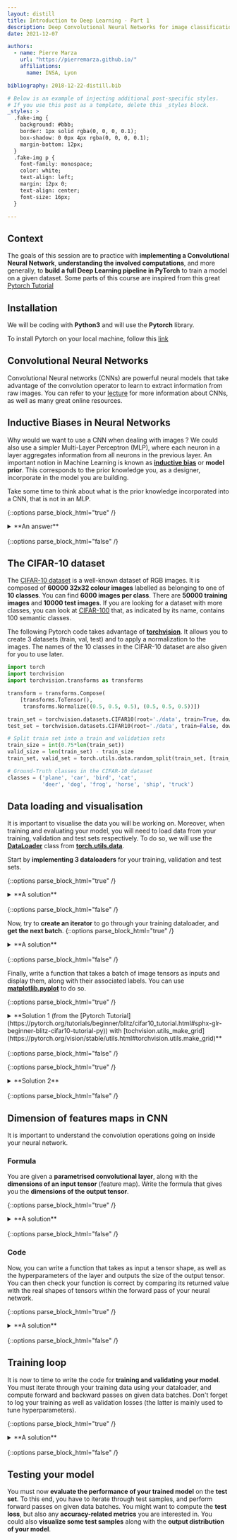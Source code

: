 ```yaml
---
layout: distill
title: Introduction to Deep Learning - Part 1
description: Deep Convolutional Neural Networks for image classification
date: 2021-12-07

authors:
  - name: Pierre Marza
    url: "https://pierremarza.github.io/"
    affiliations:
      name: INSA, Lyon

bibliography: 2018-12-22-distill.bib

# Below is an example of injecting additional post-specific styles.
# If you use this post as a template, delete this _styles block.
_styles: >
  .fake-img {
    background: #bbb;
    border: 1px solid rgba(0, 0, 0, 0.1);
    box-shadow: 0 0px 4px rgba(0, 0, 0, 0.1);
    margin-bottom: 12px;
  }
  .fake-img p {
    font-family: monospace;
    color: white;
    text-align: left;
    margin: 12px 0;
    text-align: center;
    font-size: 16px;
  }

---
```


## Context
The goals of this session are to practice with **implementing a Convolutional Neural Network**, **understanding the involved computations**, and more generally, to **build a full Deep Learning pipeline in PyTorch** to train a model on a given dataset. Some parts of this course are inspired from this great [Pytorch Tutorial](https://pytorch.org/tutorials/beginner/blitz/cifar10_tutorial.html#sphx-glr-beginner-blitz-cifar10-tutorial-py)

## Installation
We will be coding with **Python3** and will use the **Pytorch** library.

To install Pytorch on your local machine, follow this [link](https://pytorch.org/get-started/locally/)

## Convolutional Neural Networks
Convolutional Neural networks (CNNs) are powerful neural models that take advantage of the convolution operator to learn to extract information from raw images. You can refer to your [lecture](https://chriswolfvision.github.io/www/teaching/deeplearning/cm-deeplearning-2-7-convolutions.pdf) for more information about CNNs, as well as many great online resources.

## Inductive Biases in Neural Networks
Why would we want to use a CNN when dealing with images ? We could also use a simpler Multi-Layer Perceptron (MLP), where each neuron in a layer aggregates information from all neurons in the previous layer. An important notion in Machine Learning is known as [**inductive bias**](https://en.wikipedia.org/wiki/Inductive_bias) or **model prior**. This corresponds to the prior knowledge you, as a designer, incorporate in the model you are building.

Take some time to think about what is the prior knowledge incorporated into a CNN, that is not in an MLP.

{::options parse_block_html="true" /}
<details><summary markdown="span">**An answer**</summary>
The assumption that data has a spatial underlying structure, known as **Spatial Inductive Bias** is used in CNNs. Indeed, the convolution operation aggregates information from only the local spatial neighborood around the center of the filter. Models equipped with such inductive bias are particularly well suited to extract information from the pixels of an image.
</details>
<br/>
{::options parse_block_html="false" /} 

## The CIFAR-10 dataset
The [CIFAR-10 dataset](https://www.cs.toronto.edu/~kriz/cifar.html) is a well-known dataset of RGB images. It is composed of **60000 32x32 colour images** labelled as belonging to one of **10 classes**. You can find **6000 images per class**. There are **50000 training images** and **10000 test images**. If you are looking for a dataset with more classes, you can look at [CIFAR-100](https://www.cs.toronto.edu/~kriz/cifar.html) that, as indicated by its name, contains 100 semantic classes.

The following Pytorch code takes advantage of [**torchvision**](https://pytorch.org/vision/stable/index.html). It allows you to create 3 datasets (train, val, test) and to apply a normalization to the images. The names of the 10 classes in the CIFAR-10 dataset are also given for you to use later.

```python
import torch
import torchvision
import torchvision.transforms as transforms

transform = transforms.Compose(
    [transforms.ToTensor(),
     transforms.Normalize((0.5, 0.5, 0.5), (0.5, 0.5, 0.5))])

train_set = torchvision.datasets.CIFAR10(root='./data', train=True, download=True, transform=transform)
test_set = torchvision.datasets.CIFAR10(root='./data', train=False, download=True, transform=transform)

# Split train set into a train and validation sets
train_size = int(0.75*len(train_set))
valid_size = len(train_set) - train_size
train_set, valid_set = torch.utils.data.random_split(train_set, [train_size, valid_size])

# Ground-Truth classes in the CIFAR-10 dataset
classes = ('plane', 'car', 'bird', 'cat',
           'deer', 'dog', 'frog', 'horse', 'ship', 'truck')
```

## Data loading and visualisation
It is important to visualise the data you will be working on. Moreover, when training and evaluating your model, you will need to load data from your training, validation and test sets respectively. To do so, we will use the [**DataLoader**](https://pytorch.org/tutorials/beginner/basics/data_tutorial.html) class from [**torch.utils.data**](https://pytorch.org/docs/stable/data.html).

Start by **implementing 3 dataloaders** for your training, validation and test sets.

{::options parse_block_html="true" /}
<details><summary markdown="span">**A solution**</summary>
```python
# Define you batch size
batch_size = 4
# Training dataloader, we want to shuffle the samples between epochs
training_dataloader = torch.utils.data.DataLoader(train_set, batch_size=batch_size, shuffle=True, num_workers=0)
# Validation dataloader, no need to shuffle
valid_dataloader = torch.utils.data.DataLoader(valid_set, batch_size=batch_size, shuffle=False, num_workers=0)
# Test dataloader, no need to shuffle
test_dataloader = torch.utils.data.DataLoader(test_set, batch_size=batch_size, shuffle=False, num_workers=0)
```
</details>
<br/>
{::options parse_block_html="false" /} 

Now, try to **create an iterator** to go through your training dataloader, and **get the next batch**.
{::options parse_block_html="true" /}
<details><summary markdown="span">**A solution**</summary>
```python
dataiter = iter(training_dataloader)
images, labels = dataiter.next()
```
</details>
<br/>
{::options parse_block_html="false" /}

Finally, write a function that takes a batch of image tensors as inputs and display them, along with their associated labels. You can use [**matplotlib.pyplot**](https://matplotlib.org/stable/api/_as_gen/matplotlib.pyplot.html) to do so.




{::options parse_block_html="true" /}
<details><summary markdown="span">**Solution 1 (from the [Pytorch Tutorial](https://pytorch.org/tutorials/beginner/blitz/cifar10_tutorial.html#sphx-glr-beginner-blitz-cifar10-tutorial-py)) with [tochvision.utils_make_grid](https://pytorch.org/vision/stable/utils.html#torchvision.utils.make_grid)**</summary>
```python
def imshow(img):
    img = img / 2 + 0.5     # unnormalize
    npimg = img.numpy()
    plt.imshow(np.transpose(npimg, (1, 2, 0)))
    plt.show()
# show images
imshow(torchvision.utils.make_grid(images))
# print labels
print(' '.join('%5s' % classes[labels[j]] for j in range(batch_size)))
```
</details>
<br/>
{::options parse_block_html="false" /} 

{::options parse_block_html="true" /}
<details><summary markdown="span">**Solution 2**</summary>
```python
def process_img(img):
    img = img / 2 + 0.5     # unnormalize
    npimg = img.numpy()
    npimg = np.transpose(npimg, (1, 2, 0))
    return npimg

def imshow_batch(imgs, labels, classes):
    # Get batch_size
    bs = imgs.shape[0]
    # Create Matplotlib figure with batch_size sub_plots
    fig, axs = plt.subplots(1, bs)
    for i in range(bs):
        # Showing image
        axs[i].imshow(process_img(imgs[i]))
        # Removing axis legend
        axs[i].axis('off')
        # Adding the GT class of the image as a title of the subplot
        axs[i].title.set_text(classes[labels[i]])
    plt.show()

imshow_batch(images, labels, classes)
```
</details>
<br/>
{::options parse_block_html="false" /} 


## Designing a Convolutional Neural Network
It is now time to build a CNN! Write a class inheriting from [**torch.nn.Module**](https://pytorch.org/docs/stable/generated/torch.nn.Module.html). Be careful of the dimensions of input tensors and the dimensions of your desired output.
Then, you can play with different hyperparameters, such as the number of layers, and hyperparameters of the [**torch.nn.Conv2d**](https://pytorch.org/docs/stable/generated/torch.nn.Conv2d.html) layer (number of output channels, kernel size, stride, padding, etc.)

{::options parse_block_html="true" /}
<details><summary markdown="span">**A solution**</summary>
```python
import torch.nn.functional as F
# This is the base LeNet architecture you saw in the lecture, adapted to our input and output dimensions
class LeNet(torch.nn.Module):
    def __init__(self):
        super (LeNet , self).__init__()
        # 3 input channels , 10 output channels ,
        # 5x5 filters , stride =1, no padding
        self.conv1 = torch.nn.Conv2d(3, 20, 5, 1, 0)
        self.conv2 = torch.nn.Conv2d(20, 50, 5, 1, 0)
        self.fc1 = torch.nn.Linear(5*5*50, 500)
        self.fc2 = torch.nn.Linear(500, 10)

    def forward(self , x):
        x = F.relu(self.conv1(x))
        # Max pooling with a filter size of 2x2
        # and a stride of 2
        x = F.max_pool2d(x, 2, 2)
        x = F.relu(self.conv2(x))
        x = F.max_pool2d(x, 2, 2)
        x = x.view(-1, 5*5*50)
        x = F.relu(self.fc1(x))
        return self.fc2(x)

model = LeNet()
print('in: ', images.shape) # in:  torch.Size([4, 3, 32, 32])
out = model(images)
print('out: ', out.shape)   # out:  torch.Size([4, 10])
```
</details>
<br/>
{::options parse_block_html="false" /}

## Dimension of features maps in CNN
It is important to understand the convolution operations going on inside your neural network.

### Formula
You are given a **parametrised convolutional layer**, along with the **dimensions of an input tensor** (feature map). Write the formula that gives you the **dimensions of the output tensor**.

{::options parse_block_html="true" /}
<details><summary markdown="span">**A solution**</summary>
Let's denote the size of input and output tensors along axis $x$ as $I_x$ and $O_x$, and the respective kernel size, padding and stride as $K_x$, $P_x$ and $S_x$.
We have,

$$
O_x = \frac{I_x - K_x + 2P_x}{S_x} + 1
$$

For an input tensor with shape $(N_{in}, I_x, I_y)$ where $N_{in}$ is the number of input channels, the output tensor from a convolution layer with $N_{out}$ filters will have the following shape,

$$
(N_{out}, \frac{I_x - K_x + 2P_x}{S_x} + 1, \frac{I_y - K_y + 2P_y}{S_y} + 1)
$$
</details>
<br/>
{::options parse_block_html="false" /} 

<!-- ### Maxpooling Layer
Do the same for a Maxpooling layer. -->


### Code
Now, you can write a function that takes as input a tensor shape, as well as the hyperparameters of the layer and outputs the size of the output tensor. You can then check your function is correct by comparing its returned value with the real shapes of tensors within the forward pass of your neural network.

{::options parse_block_html="true" /}
<details><summary markdown="span">**A solution**</summary>
```python
def compute_output_shape_conv(input_shape=torch.Size([4, 3, 32, 32]), kernel_size=(3, 3), stride=(1, 1), padding=(0, 0), n_out=20):
    assert len(input_shape) == 4, 'input shape should be (B, C, H, W)'
    assert len(kernel_size) == 2 and len(stride) == 2 and len(padding) == 2, 'all conv hyperparameters should be defined along both x and y axes' 
    
    I_x = input_shape[2]
    I_y = input_shape[3]

    out = []
    for i, I in enumerate([I_x, I_y]):
        O = 1 + (I - kernel_size[i] + 2*padding[i])/stride[i]
        out.append(int(O))
    
    return torch.Size([input_shape[0], n_out, out[0], out[1]])


class LeNet(torch.nn.Module):
    def __init__(self):
        super (LeNet , self).__init__()
        # 3 input channels , 10 output channels ,
        # 5x5 filters , stride =1, no padding
        self.conv1 = torch.nn.Conv2d(3, 20, 5, 1, 0)
        self.conv2 = torch.nn.Conv2d(20, 50, 5, 1, 0)
        self.fc1 = torch.nn.Linear(5*5*50, 500)
        self.fc2 = torch.nn.Linear(500, 10)

    def forward(self , x):
        out_shape_conv1 = compute_output_shape_conv(x.shape, (5,5), (1,1), (0,0), 20)
        x = F.relu(self.conv1(x))
        assert x.shape == out_shape_conv1

        # Max pooling with a filter size of 2x2
        # and a stride of 2
        x = F.max_pool2d(x, 2, 2)

        out_shape_conv2 = compute_output_shape_conv(x.shape, (5,5), (1,1), (0,0), 50)
        x = F.relu(self.conv2(x))
        assert x.shape == out_shape_conv2

        x = F.max_pool2d(x, 2, 2)
        x = x.view(-1, 5*5*50)
        x = F.relu(self.fc1(x))
        return self.fc2(x)
```
</details>
<br/>
{::options parse_block_html="false" /} 

## Loss function and optimizer
The next step is to define a **loss function** that is suited to the problem you want to solve, in our case **multi-class classification**. Then you have to choose an **optimizer**. You are encouraged to try different ones to compare them. You can also study the impact of different hyperparameters of the optimizer (learning rate, momentum, etc.)

{::options parse_block_html="true" /}
<details><summary markdown="span">**A solution**</summary>
```python
import torch.optim as optim

criterion = torch.nn.CrossEntropyLoss()
optimizer = optim.SGD(model.parameters(), lr=0.001, momentum=0.9)
```
</details>
<br/>
{::options parse_block_html="false" /} 

## Training loop
It is now to time to write the code for **training and validating your model**. You must iterate through your training data using your dataloader, and compute forward and backward passes on given data batches.
Don't forget to log your training as well as validation losses (the latter is mainly used to tune hyperparameters).

{::options parse_block_html="true" /}
<details><summary markdown="span">**A solution**</summary>
```python
epochs = 10
for epoch in range(epochs):
    logging_loss = 0.0
    for i, data in enumerate(training_dataloader):
        input, labels = data

        # zero the parameter gradients
        optimizer.zero_grad()
        
        # Forward pass
        out = model(input)

        # Compute loss
        loss = criterion(out, labels)

        # Compute gradients
        loss.backward()

        # Backward pass - model update
        optimizer.step()

        logging_loss += loss.item()

        if i % 2000 == 1999:
            # Logging training loss
            logging_loss /= 2000
            print('Training loss epoch ', epoch, ' -- mini-batch ', i, ': ', logging_loss)
            logging_loss = 0.0
        
            # Model validation
            with torch.no_grad():
                logging_loss_val = 0.0
                for data_val in tqdm(valid_dataloader):
                    input_val, labels_val = data_val
                    out_val = model(input_val)
                    loss_val = criterion(out_val, labels_val)
                    logging_loss_val += loss_val.item()
                logging_loss_val /= len(valid_dataloader)
                print('Validation loss: ', logging_loss_val)
```
</details>
<br/>
{::options parse_block_html="false" /} 

## Visualizing your training with Tensorboard
A useful tool to visualize your training is [**Tensorboard**](https://www.tensorflow.org/tensorboard/). You can also have a look at solutions such as [**Weights & Biases**](https://wandb.ai/site), but we will focus on the simpler Tensorboard for now.
You can easily use Tensorboard with Pytorch by looking at [**torch.utils.tensorboard**](https://pytorch.org/docs/stable/tensorboard.html)

## Saving and loading a Pytorch model
Once training is completed, it can be useful to save the weights of your neural network to use it later. The following [tutorial](https://pytorch.org/tutorials/beginner/basics/saveloadrun_tutorial.html) explains how you can do this. Now, try to save and then load your trained model.

{::options parse_block_html="true" /}
<details><summary markdown="span">**A solution**</summary>
```python
path = './le_net_cifar10.pth'

# Saving model
torch.save(model.state_dict(), path)

# Loading model
trained_model = LeNet()
trained_model.load_state_dict(torch.load(path))

# To use it for inference only, you can want to pass your model in eval mode
trained_model.eval()
```
</details>
<br/>
{::options parse_block_html="false" /} 

## Testing your model
You must now **evaluate the performance of your trained model** on the **test set**. To this end, you have to iterate through test samples, and perform forward passes on given data batches. You might want to compute the **test loss**, but also any **accuracy-related metrics** you are interested in. You could also **visualize some test samples** along with the **output distribution of your model**.
